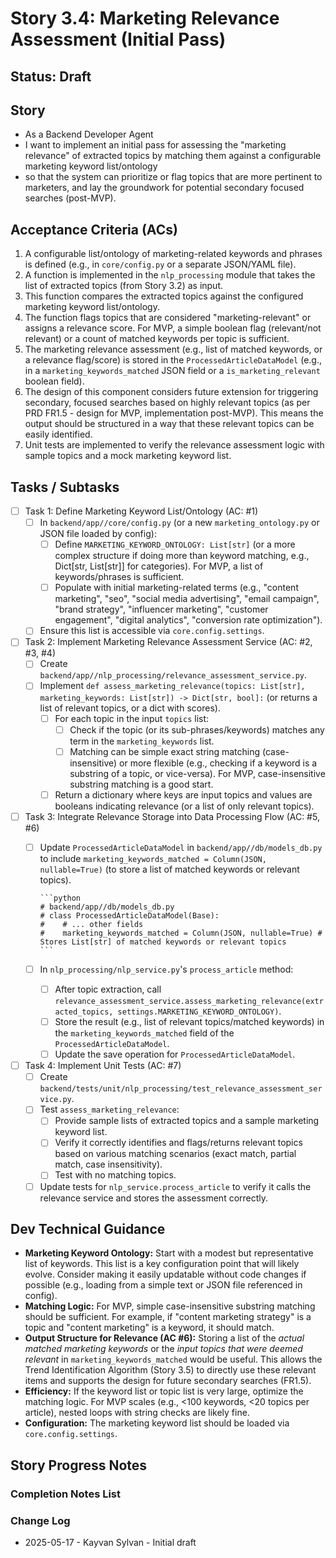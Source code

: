# Story 3.4: Marketing Relevance Assessment (Initial Pass)

## Status: Draft

## Story

- As a Backend Developer Agent
- I want to implement an initial pass for assessing the "marketing relevance" of extracted topics by matching them against a configurable marketing keyword list/ontology
- so that the system can prioritize or flag topics that are more pertinent to marketers, and lay the groundwork for potential secondary focused searches (post-MVP).

## Acceptance Criteria (ACs)

1. A configurable list/ontology of marketing-related keywords and phrases is defined (e.g., in `core/config.py` or a separate JSON/YAML file).
2. A function is implemented in the `nlp_processing` module that takes the list of extracted topics (from Story 3.2) as input.
3. This function compares the extracted topics against the configured marketing keyword list/ontology.
4. The function flags topics that are considered "marketing-relevant" or assigns a relevance score. For MVP, a simple boolean flag (relevant/not relevant) or a count of matched keywords per topic is sufficient.
5. The marketing relevance assessment (e.g., list of matched keywords, or a relevance flag/score) is stored in the `ProcessedArticleDataModel` (e.g., in a `marketing_keywords_matched` JSON field or a `is_marketing_relevant` boolean field).
6. The design of this component considers future extension for triggering secondary, focused searches based on highly relevant topics (as per PRD FR1.5 - design for MVP, implementation post-MVP). This means the output should be structured in a way that these relevant topics can be easily identified.
7. Unit tests are implemented to verify the relevance assessment logic with sample topics and a mock marketing keyword list.

## Tasks / Subtasks

- [ ] Task 1: Define Marketing Keyword List/Ontology (AC: #1)
  - [ ] In `backend/app//core/config.py` (or a new `marketing_ontology.py` or JSON file loaded by config):
    - [ ] Define `MARKETING_KEYWORD_ONTOLOGY: List[str]` (or a more complex structure if doing more than keyword matching, e.g., Dict[str, List[str]] for categories). For MVP, a list of keywords/phrases is sufficient.
    - [ ] Populate with initial marketing-related terms (e.g., "content marketing", "seo", "social media advertising", "email campaign", "brand strategy", "influencer marketing", "customer engagement", "digital analytics", "conversion rate optimization").
  - [ ] Ensure this list is accessible via `core.config.settings`.
- [ ] Task 2: Implement Marketing Relevance Assessment Service (AC: #2, #3, #4)
  - [ ] Create `backend/app//nlp_processing/relevance_assessment_service.py`.
  - [ ] Implement `def assess_marketing_relevance(topics: List[str], marketing_keywords: List[str]) -> Dict[str, bool]:` (or returns a list of relevant topics, or a dict with scores).
    - [ ] For each topic in the input `topics` list:
      - [ ] Check if the topic (or its sub-phrases/keywords) matches any term in the `marketing_keywords` list.
      - [ ] Matching can be simple exact string matching (case-insensitive) or more flexible (e.g., checking if a keyword is a substring of a topic, or vice-versa). For MVP, case-insensitive substring matching is a good start.
    - [ ] Return a dictionary where keys are input topics and values are booleans indicating relevance (or a list of only relevant topics).
- [ ] Task 3: Integrate Relevance Storage into Data Processing Flow (AC: #5, #6)
  - [ ] Update `ProcessedArticleDataModel` in `backend/app//db/models_db.py` to include `marketing_keywords_matched = Column(JSON, nullable=True)` (to store a list of matched keywords or relevant topics).

        ```python
        # backend/app//db/models_db.py
        # class ProcessedArticleDataModel(Base):
        #    # ... other fields
        #    marketing_keywords_matched = Column(JSON, nullable=True) # Stores List[str] of matched keywords or relevant topics
        ```

  - [ ] In `nlp_processing/nlp_service.py`'s `process_article` method:
    - [ ] After topic extraction, call `relevance_assessment_service.assess_marketing_relevance(extracted_topics, settings.MARKETING_KEYWORD_ONTOLOGY)`.
    - [ ] Store the result (e.g., list of relevant topics/matched keywords) in the `marketing_keywords_matched` field of the `ProcessedArticleDataModel`.
    - [ ] Update the save operation for `ProcessedArticleDataModel`.
- [ ] Task 4: Implement Unit Tests (AC: #7)
  - [ ] Create `backend/tests/unit/nlp_processing/test_relevance_assessment_service.py`.
  - [ ] Test `assess_marketing_relevance`:
    - [ ] Provide sample lists of extracted topics and a sample marketing keyword list.
    - [ ] Verify it correctly identifies and flags/returns relevant topics based on various matching scenarios (exact match, partial match, case insensitivity).
    - [ ] Test with no matching topics.
  - [ ] Update tests for `nlp_service.process_article` to verify it calls the relevance service and stores the assessment correctly.

## Dev Technical Guidance

- **Marketing Keyword Ontology:** Start with a modest but representative list of keywords. This list is a key configuration point that will likely evolve. Consider making it easily updatable without code changes if possible (e.g., loading from a simple text or JSON file referenced in config).
- **Matching Logic:** For MVP, simple case-insensitive substring matching should be sufficient. For example, if "content marketing strategy" is a topic and "content marketing" is a keyword, it should match.
- **Output Structure for Relevance (AC #6):** Storing a list of the *actual matched marketing keywords* or the *input topics that were deemed relevant* in `marketing_keywords_matched` would be useful. This allows the Trend Identification Algorithm (Story 3.5) to directly use these relevant items and supports the design for future secondary searches (FR1.5).
- **Efficiency:** If the keyword list or topic list is very large, optimize the matching logic. For MVP scales (e.g., <100 keywords, <20 topics per article), nested loops with string checks are likely fine.
- **Configuration:** The marketing keyword list should be loaded via `core.config.settings`.

## Story Progress Notes

### Completion Notes List

### Change Log

- 2025-05-17 - Kayvan Sylvan - Initial draft
